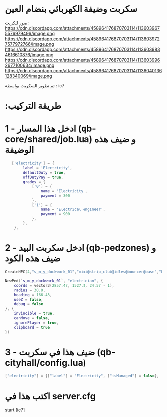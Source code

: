 # سكربت وضيفة الكهربائي بنضام العين

صور للكربت:
https://cdn.discordapp.com/attachments/458964176870703114/1136039675576979496/image.png
https://cdn.discordapp.com/attachments/458964176870703114/1136039727577972766/image.png
https://cdn.discordapp.com/attachments/458964176870703114/1136039834616610876/image.png
https://cdn.discordapp.com/attachments/458964176870703114/1136039962677100634/image.png
https://cdn.discordapp.com/attachments/458964176870703114/1136040136128340069/image.png


تم تطوير السكربت بواسطة : ic7

# :طريقة التركيب


# 1 -  ادخل هذا المسار (qb-core/shared/job.lua) و ضيف هذه الوضيفة
```lua
   ['electricity'] = {
		label = 'Electricity',
		defaultDuty = true,
		offDutyPay = true,
		grades = {
            ['0'] = {
                name = 'Electricity',
                payment = 300
            },
            ['1'] = {
                name = 'Electrical engineer',
                payment = 900
            },
        },
	},
```

# 2 - ادخل سكربت البيد (qb-pedzones) و ضيف هذه الكود
```lua
CreateNPC(4,"s_m_y_dockwork_01","mini@strip_club@idles@bouncer@base","base",{x = 2854.71, y = 1501.96, z = 23.72, h = 71.43},"") 

NewPed(`s_m_y_dockwork_01`, "electrician", {
    coords = vector3(2857.47, 1527.8, 24.57 - 1),
    radius = 30.0,
    heading = 166.43,
    useZ = false,
    debug = false
}, {
    invincible = true,
    canMove = false,
    ignorePlayer = true,
    clipboard = true
})

```

# 3 - ضيف هذا في سكربت (qb-cityhall/config.lua)

```lua
["electricity"] = {["label"] = "Electricity", ["isManaged"] = false},
```

# اكتب هذا في server.cfg
start [ic7]
